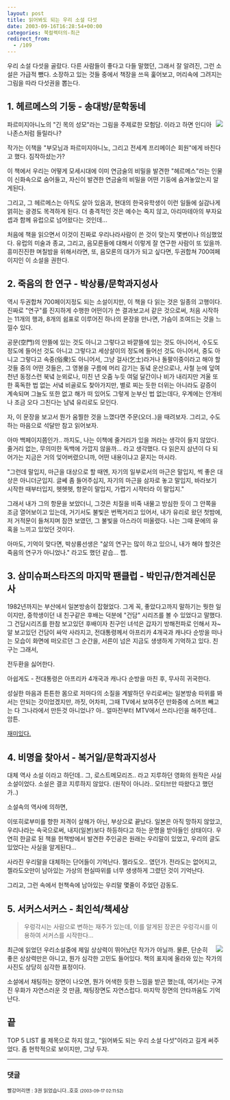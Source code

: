 ```yaml
---
layout: post
title: 읽어봐도 되는 우리 소설 다섯
date: 2003-09-16T16:28:54+00:00
categories: 북컬렉터의-최근
redirect_from:
  - /109
---
```


우리 소설 다섯을 골랐다. 다른 사람들이 좋다고 다들 말했던, 그래서 잘 알려진, 그런 소설은 가급적 뺐다. 소장하고 있는 것들 중에서 책장을 쓰윽 훑어보고, 머리속에 그려지는 그림을 따라 다섯권을 뽑는다.

<h2>1. 헤르메스의 기둥 - 송대방/문학동네</h2>

<img src="http://image.aladin.co.kr/product/7586/10/coveroff/scm771834093749.jpg" align="right" />

파르미지아니노의 "긴 목의 성모"라는 그림을 주제로한 모험담. 이라고 하면 인디아나존스처럼 들릴라나?

작가는 이책을 "부모님과 파르미지아니노, 그리고 전세계 프리메이슨 회원"에게 바친다고 했다. 짐작하셨는가?

이 책에서 우리는 어떻게 모세시대에 이미 연금술의 비밀을 발견한 "헤르메스"라는 인물이 신화속으로 숨어들고, 자신이 발견한 연금술의 비밀을 어떤 기둥에 숨겨놓았는지 알게된다.

그리고, 그 헤르메스는 아직도 살아 있음과, 현대의 한국유학생이 이런 일들에 실감나게 얽히는 광경도 목격하게 된다. 더 충격적인 것은 예수는 죽지 않고, 아리마테아의 부자요셉과 함께 유럽으로 넘어왔다는 것인데...

처음에 책을 읽으면서 이것이 진짜로 우리나라사람이 쓴 것이 맞는지 몇번이나 의심했었다. 유럽의 미술과 종교, 그리고, 음모론들에 대해서 이렇게 잘 연구한 사람이 또 있을까. 흥미진진한 며칠밤을 위해서라면, 또, 음모론의 대가가 되고 싶다면, 두권합쳐 700여페이지인 이 소설을 권한다.

<h2>2. 죽음의 한 연구 - 박상륭/문학과지성사</h2>

역시 두권합쳐 700페이지정도 되는 소설이지만, 이 책을 다 읽는 것은 일종의 고행이다. 진짜로 "연구"를 진지하게 수행한 어떤이가 쓴 결과보고서 같은 것으로써, 처음 시작하는 11개의 행과, 8개의 쉼표로 이루어진 하나의 문장을 만나면, 가슴이 조여드는 것을 느낄수 있다.

> 

공문(空門)의 안뜰에 있는 것도 아니고 그렇다고 바깥뜰에 있는 것도 아니어서, 수도도 정도에 들어선 것도 아니고 그렇다고 세상살이의 정도에 들어선 것도 아니어서, 중도 아니고 그렇다고 속중(俗衆)도 아니어서, 그냥 걸사(乞士)라거나 돌팔이중이라고 해야 할 것들 중의 어떤 것들은, 그 영봉을 구름에 머리 감기는 동녘 운산으로나, 사철 눈에 덮여 천년 동정스런 북녘 눈뫼로나, 미친 년 오줌 누듯 여덞 달간이나 비가 내리지만 겨울 또한 혹독한 법 없는 서녘 비골로도 찾아가지만, 별로 찌는 듯한 더위는 아니라도 갈증이 계속되며 그늘도 또한 없고 해가 떠 있어도 그렇게 눈부신 법 없는데다, 우계에는 안개비나 조금 오다 그친다는 남녘 유리로도 모인다.

자, 이 문장을 보고서 뭔가 움찔한 것을 느꼈다면 주문(오더..)을 때려보자. 그리고, 수도하는 마음으로 석달만 참고 읽어보자.

아마 백페이지쯤인가.. 까지도, 나는 이책에 줄거리가 있을 꺼라는 생각이 들지 않았다. 줄거리 없는, 무의미한 독백에 가깝지 않을까... 라고 생각했다. 다 읽은지 삼년이 다 되어가는 지금은 거의 잊어버렸으니까, 어떤 내용이냐고 묻지는 마시라.

> 

"그런데 말입지, 마근을 대상으로 할 때엔, 자기의 일부로서의 마근은 말입지, 썩 좋은 대상은 아니더군입지. 글쎄 좀 들어주십지, 자기의 마근을 삼자로 놓고 말입지, 바라보기 시작한 때부터입지, 헷헷헷, 항문이 말입지, 가렵기 시작터라 이 말입지."

그래서 내가 그의 항문을 보았더니, 그것은 치질을 비죽 내물고 방심한 듯이 그 안쪽을 조금 열어보이고 있는데, 거기서도 불빛은 번쩍거리고 있어서, 내가 유리로 왔던 첫밤에, 저 거적문이 들쳐지며 잠깐 보였던, 그 불빛을 아스라이 떠올렸다. 나는 그때 문에의 유혹을 느끼고 있었던 것이다.

아마도, 기억이 맞다면, 박상륭선생은 "삶의 연구는 많이 하고 있으니, 내가 해야 할것은 죽음의 연구가 아니었나." 라고도 했던 같습... 쩝.

<h2>3. 삼미슈퍼스타즈의 마지막 팬클럽 - 박민규/한겨레신문사</h2>

1982년까지는 부산에서 일본방송이 잡혔었다. 그게 꼭, 좋았다고까지 말하기는 뭣한 일이지만, 중학생이던 내 친구같은 후배는 덕분에 "건담" 시리즈를 볼 수 있었다고 말했다. 그 건담시리즈를 한참 보고있던 후배이자 친구인 녀석은 갑자기 방해전파로 인해서 자~알 보고있던 건담이 싸악 사라지고, 전대통령께서 아프리카 4개국과 캐나다 순방을 떠나는 모습이 화면에 떠오르던 그 순간을, 서른이 넘은 지금도 생생하게 기억하고 있다. 친구는 그래서,

전두환을 싫어한다.

> 

아쉽게도 - 전대통령은 아프리카 4개국과 캐나다 순방을 마친 후, 무사히 귀국한다.

성실한 마음과 튼튼한 몸으로 저마다의 소질을 계발하던 우리로써는 일본방송 따위를 봐서는 안되는 것이었겠지만, 까짓, 어차피, 그때 TV에서 보여주던 만화중에 스머프 빼고는 다 그나라에서 만든것 아니었나? 아.. 얼마전부터 MTV에서 쓰리나인을 해주던데.. 암튼.

<a href="http://jinto.pe.kr/99">재미있다.</a>

<h2>4. 비명을 찾아서 - 복거일/문학과지성사</h2>

대체 역사 소설 이라고 하던데.. 그, 로스트메모리즈.. 라고 지루하던 영화의 원작은 사실 소설이었다. 소설은 결코 지루하지 않았다. (원작이 아니라.. 모티브만 따왔다고 했던가..)

소설속의 역사에 의하면,

> 

이또히로부미를 향한 저격이 살해가 아닌, 부상으로 끝났다. 일본은 아직 망하지 않았고, 우리나라는 속국으로써, 내지(일본)보다 하등하다고 하는 운명을 받아들인 상태이다. 우연히 한글로 된 책을 헌책방에서 발견한 주인공은 원래는 우리말이 있었고, 우리의 글도 있었다는 사실을 알게된다...

사라진 우리말을 대체하는 단어들이 기억난다. 젤라도오.. 였던가. 전라도는 없어지고, 젤라도오만이 남아있는 가상의 현실따위를 너무 생생하게 그렸던 것이 기억난다.

그리고, 그런 속에서 헌책속에 남아있는 우리말 몇줄이 주었던 감동도.

<h2>5. 서커스서커스 - 최인석/책세상</h2>

> 우렁각시는 사람으로 변하는 재주가 있는데, 이를 알게된 장꾼은 우렁각시를 이용하여 서커스를 시작한다...

<img src="http://image.aladin.co.kr/product/38/12/cover/8970133585_2.jpg" align="right" />

최근에 읽었던 우리소설중에 제일 상상력이 뛰어났던 작가가 아닐까. 물론, 단순히 좋은 상상력만은 아니고, 뭔가 심각한 고민도 들어있다. 책의 표지에 올라와 있는 작가의 사진도 상당히 심각한 표정이다.

소설에서 채팅하는 장면이 나오면, 뭔가 어색한 듯한 느낌을 받곤 했는데, 여기서는 구겨진 우화가 자연스러운 것 만큼, 채팅장면도 자연스럽다. 마지막 장면의 안타까움도 기억난다.

<h2>끝</h2>

TOP 5 LIST 를 제목으로 하지 않고, "읽어봐도 되는 우리 소설 다섯"이라고 길게 써주었다. 좀 현학적으로 보이지만, 그냥 두자.

* * *

### 댓글



<!--- cmt:228 --->
<!--- mail: --->
<!--- parent:0 --->

<small class=comment>빨강머리앤 : 3권 읽었습니다..호호 <small>(2003-09-17 02:11:52)</small></small>

